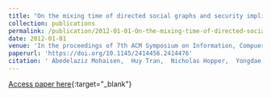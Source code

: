 ```yaml
---
title: "On the mixing time of directed social graphs and security implications"
collection: publications
permalink: /publication/2012-01-01-On-the-mixing-time-of-directed-social-graphs-and-security-implications
date: 2012-01-01
venue: 'In the proceedings of 7th ACM Symposium on Information, Compuer and Communications Security, ASIACCS &apos;12, Seoul, Korea, May 2-4, 2012'
paperurl: 'https://doi.org/10.1145/2414456.2414476'
citation: ' Abedelaziz Mohaisen,  Huy Tran,  Nicholas Hopper,  Yongdae Kim, &quot;On the mixing time of directed social graphs and security implications.&quot; In the proceedings of 7th ACM Symposium on Information, Compuer and Communications Security, ASIACCS &amp;apos;12, Seoul, Korea, May 2-4, 2012, 2012.'
---
```

[Access paper here](https://doi.org/10.1145/2414456.2414476){:target="_blank"}
